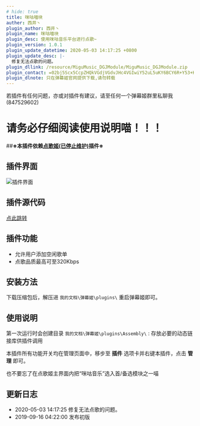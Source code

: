 ```yaml
---
# hide: true
title: 咪咕喵块
auther: 西井丶
plugin_author: 西井丶
plugin_name: 咪咕喵块
plugin_desc: 使用咪咕音乐平台进行点歌~
plugin_version: 1.0.1
plugin_update_datetime: 2020-05-03 14:17:25 +0800
plugin_update_desc: |-
  修复无法点歌的问题。
plugin_dllink: /resource/MiguMusic_DGJModule/MiguMusic_DGJModule.zip
plugin_contact: =02bj5Scx5CcpZHQkVGdjVGdvJHc4VGIwiY52uL5uKY6BCY6R+Y53+K6YKa6ueZ6Eq552uL5S+o5syp5
plugin_dlnote: 只在弹幕姬官网提供下载,请勿转载
---
```


若插件有任何问题，亦或对插件有建议，请至任何一个弹幕姬群里私聊我(847529602)

# **请务必仔细阅读使用说明喵！！！**
##**※本插件依赖[点歌姬(已停止维护)](https://www.danmuji.org/plugins/DGJv3)插件※**

插件界面
---
<img class="shadow" src="https://www.danmuji.org/resource/MiguMusic_DGJModule/preview.png" alt="插件界面"/>

插件源代码
---
[点此跳转](https://github.com/Executor-Cheng/MiguMusic_DGJModule)

插件功能
---
- 允许用户添加空闲歌单
- 点歌品质最高可至320Kbps

安装方法
---
下载压缩包后，解压进 `我的文档\弹幕姬\plugins\` 重启弹幕姬即可。

使用说明
---

第一次运行时会创建目录 `我的文档\弹幕姬\plugins\Assembly\` : 存放必要的动态链接库供插件调用

本插件所有功能开关均在管理页面中，移步至 **插件** 选项卡并右键本插件，点击 **管理** 即可。

也不要忘了在点歌姬主界面内把“咪咕音乐”选入首/备选模块之一喵

更新日志
---
- 2020-05-03 14:17:25 修复无法点歌的问题。
- 2019-09-16 04:22:00 发布初版